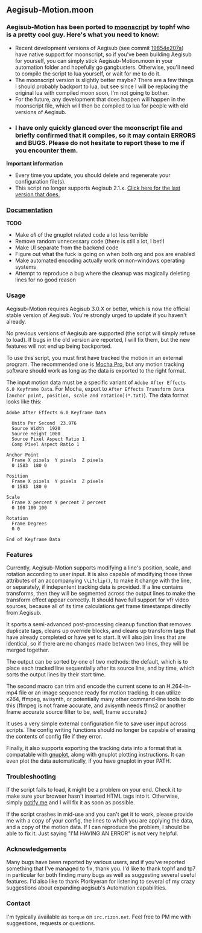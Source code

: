 ## Aegisub-Motion.moon ##

### Aegisub-Motion has been ported to [moonscript][moonscript] by tophf who is a pretty cool guy.  Here's what you need to know: ###
- Recent development versions of Aegisub (see commit [19854e207a][moonscriptcommit]) have native support for moonscript, so if you've been building Aegisub for yourself, you can simply stick Aegisub-Motion.moon in your automation folder and hopefully go gangbusters. Otherwise, you'll need to compile the script to lua yourself, or wait for me to do it.
- The moonscript version is slightly better maybe? There are a few things I should probably backport to lua, but see since I will be replacing the original lua with compiled moon soon, I'm not going to bother.
- For the future, any development that does happen will happen in the moonscript file, which will then be compiled to lua for people with old versions of Aegisub.
- ### I have only quickly glanced over the moonscript file and briefly confirmed that it compiles, so it may contain ERRORS and BUGS. Please do not hesitate to report these to me if you encounter them.

**Important information**
- Every time you update, you should delete and regenerate your configuration file(s).
- This script no longer supports Aegisub 2.1.x. [Click here for the last version that does.][oldver]

### [Documentation][docu] ###

**TODO**
- Make _all_ of the gnuplot related code a lot less terrible
- Remove random unnecessary code (there is still a lot, I bet!)
- Make UI separate from the backend code
- Figure out what the fuck is going on when both org and pos are enabled
- Make automated encoding actually work on non-windows operating systems
- Attempt to reproduce a bug where the cleanup was magically deleting lines for no good reason

### Usage ###

Aegisub-Motion requires Aegisub 3.0.X or better, which is now the official stable version of Aegisub. You're strongly urged to update if you haven't already.

No previous versions of Aegisub are supported (the script will simply refuse to load). If bugs in the old version are reported, I will fix them, but the new features will not end up being backported.

To use this script, you must first have tracked the motion in an external program. The recommended one is [Mocha Pro][mocha], but any motion tracking software should work as long as the data is exported to the right format.

The input motion data must be a specific variant of `Adobe After Effects 6.0 Keyframe Data`. For Mocha, export to `After Effects Transform Data [anchor point, position, scale and rotation](*.txt)`). The data format looks like this:

    Adobe After Effects 6.0 Keyframe Data

      Units Per Second  23.976
      Source Width  1920
      Source Height 1080
      Source Pixel Aspect Ratio 1
      Comp Pixel Aspect Ratio 1

    Anchor Point
      Frame X pixels  Y pixels  Z pixels
      0 1583  180 0

    Position
      Frame X pixels  Y pixels  Z pixels
      0 1583  180 0

    Scale
      Frame X percent Y percent Z percent
      0 100 100 100

    Rotation
      Frame Degrees
      0 0

    End of Keyframe Data

### Features ###

Currently, Aegisub-Motion supports modifying a line's position, scale, and rotation according to user input. It is also capable of modifying those three attributes of an accompanying `\\i?clip()`, to make it change with the line, or separately, if indepentent tracking data is provided. If a line contains transforms, then they will be segmented across the output lines to make the transform effect appear correctly. It should have full support for vfr video sources, because all of its time calculations get frame timestamps directly from Aegisub.

It sports a semi-advanced post-processing cleanup function that removes duplicate tags, cleans up override blocks, and cleans up transform tags that have already completed or have yet to start. It will also join lines that are identical, so if there are no changes made between two lines, they will be merged together.

The output can be sorted by one of two methods: the default, which is to place each tracked line sequentially after its source line, and by time, which sorts the output lines by their start time.

The second macro can trim and encode the current scene to an H.264-in-mp4 file or an image sequence ready for motion tracking. It can utilize x264, ffmpeg, avisynth, or potentially many other command-line tools to do this (ffmpeg is not frame accurate, and avisynth needs ffms2 or another frame accurate source filter to be, well, frame accurate.)

It uses a very simple external configuration file to save user input across scripts. The config writing functions should no longer be capable of erasing the contents of config file if they error.

Finally, it also supports exporting the tracking data into a format that is compatable with [gnuplot][gnuplot], along with gnuplot plotting instructions. It can even plot the data automatically, if you have gnuplot in your PATH.

### Troubleshooting ###

If the script fails to load, it might be a problem on your end. Check it to make sure your browser hasn't inserted HTML tags into it. Otherwise, simply [notify me](#contact) and I will fix it as soon as possible.

If the script crashes in mid-use and you can't get it to work, please provide me with a copy of your config, the lines to which you are applying the data, and a copy of the motion data. If I can reproduce the problem, I should be able to fix it. Just saying "I'M HAVING AN ERROR" is not very helpful.

### Acknowledgements ###

Many bugs have been reported by various users, and if you've reported something that I've managed to fix, thank you. I'd like to thank tophf and tp7 in particular for both finding many bugs as well as suggesting several useful features. I'd also like to thank Plorkyeran for listening to several of my crazy suggestions about expanding aegisub's Automation capabilities.

### Contact ###

I'm typically available as `torque` on `irc.rizon.net`. Feel free to PM me with suggestions, requests or questions.

[moonscript]: http://moonscript.org/
[moonscriptcommit]: https://github.com/Aegisub/Aegisub/commit/19854e207a2f8f703f73791a0a0f887a4a6cd964
[oldver]: https://github.com/torque/Aegisub-Motion/tree/legacy
[docu]: https://github.com/torque/Aegisub-Motion/wiki
[aegplork]: http://plorkyeran.com/aegisub/
[mocha]: http://www.imagineersystems.com/
[gnuplot]: http://www.gnuplot.info/